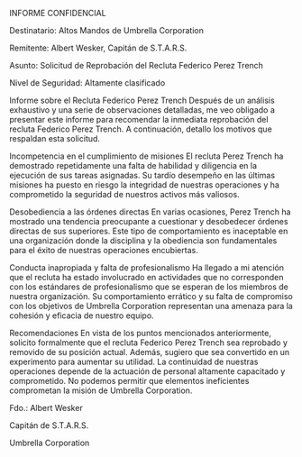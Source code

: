 INFORME CONFIDENCIAL

Destinatario: Altos Mandos de Umbrella Corporation

Remitente: Albert Wesker, Capitán de S.T.A.R.S.

Asunto: Solicitud de Reprobación del Recluta Federico Perez Trench

Nivel de Seguridad: Altamente clasificado

Informe sobre el Recluta Federico Perez Trench Después de un análisis exhaustivo y una serie de observaciones detalladas, me veo obligado a presentar este informe para recomendar la inmediata reprobación del recluta Federico Perez Trench. A continuación, detallo los motivos que respaldan esta solicitud.

Incompetencia en el cumplimiento de misiones El recluta Perez Trench ha demostrado repetidamente una falta de habilidad y diligencia en la ejecución de sus tareas asignadas. Su tardío desempeño en las últimas misiones ha puesto en riesgo la integridad de nuestras operaciones y ha comprometido la seguridad de nuestros activos más valiosos.

Desobediencia a las órdenes directas En varias ocasiones, Perez Trench ha mostrado una tendencia preocupante a cuestionar y desobedecer órdenes directas de sus superiores. Este tipo de comportamiento es inaceptable en una organización donde la disciplina y la obediencia son fundamentales para el éxito de nuestras operaciones encubiertas.

Conducta inapropiada y falta de profesionalismo Ha llegado a mi atención que el recluta ha estado involucrado en actividades que no corresponden con los estándares de profesionalismo que se esperan de los miembros de nuestra organización. Su comportamiento errático y su falta de compromiso con los objetivos de Umbrella Corporation representan una amenaza para la cohesión y eficacia de nuestro equipo.

Recomendaciones En vista de los puntos mencionados anteriormente, solicito formalmente que el recluta Federico Perez Trench sea reprobado y removido de su posición actual. Además, sugiero que sea convertido en un experimento para aumentar su utilidad. La continuidad de nuestras operaciones depende de la actuación de personal altamente capacitado y comprometido. No podemos permitir que elementos ineficientes comprometan la misión de Umbrella Corporation.

Fdo.: Albert Wesker

Capitán de S.T.A.R.S.

Umbrella Corporation
